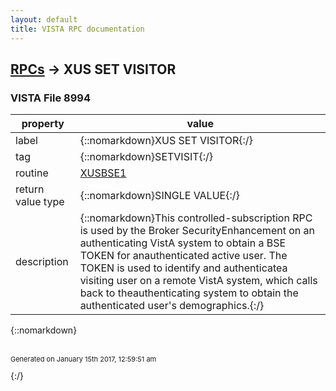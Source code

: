```yaml
---
layout: default
title: VISTA RPC documentation
---
```




## [RPCs](TableOfContent.md) &#8594; XUS SET VISITOR 



### VISTA File 8994 


 property | value 
--- | --- 
 label | {::nomarkdown}XUS SET VISITOR{:/}
 tag | {::nomarkdown}SETVISIT{:/}
 routine | [XUSBSE1](http://code.osehra.org/dox/Routine_XUSBSE1_source.html)
 return value type | {::nomarkdown}SINGLE VALUE{:/}
 description | {::nomarkdown}This controlled-subscription RPC is used by the Broker SecurityEnhancement on an authenticating VistA system to obtain a BSE TOKEN for anauthenticated active user. The TOKEN is used to identify and authenticatea visiting user on a remote VistA system, which calls back to theauthenticating system to obtain the authenticated user's demographics.{:/}

{::nomarkdown} <br/><br/><p style="font-size: 11px">Generated on January 15th 2017, 12:59:51 am</p>{:/}